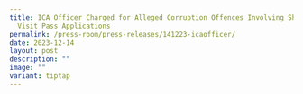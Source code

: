 ```yaml
---
title: ICA Officer Charged for Alleged Corruption Offences Involving Short Term
  Visit Pass Applications
permalink: /press-room/press-releases/141223-icaofficer/
date: 2023-12-14
layout: post
description: ""
image: ""
variant: tiptap
---
```

